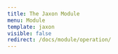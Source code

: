 ```yaml
---
title: The Jaxon Module
menu: Module
template: jaxon
visible: false
redirect: /docs/module/operation/
---
```

